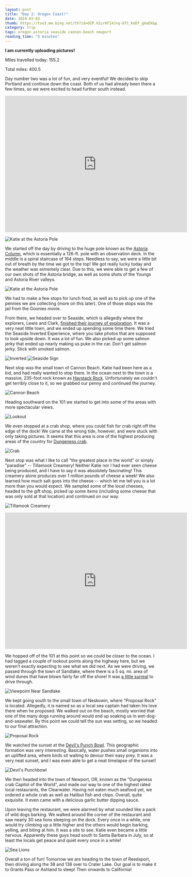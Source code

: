 ```yaml
---
layout: post
title: "Day 2: Oregon Coast!"
date: 2019-03-03
thumb: https://tse3.mm.bing.net/th?id=OIP.kSzrKFI4Jxq-bTt_KeDf_gHaEK&pid=Api
category: trip
tags: oregon astoria seaside cannon-beach newport
reading_time: "5 minutes"
---
```


**I am currently uploading pictures!**

Miles travelled today: 155.2

Total miles: 400.5

Day number two was a lot of fun, and very eventful!
We decided to skip Portland and continue down the coast.
Both of us had already been there a few times, so we
were excited to head further south instead.

<iframe src="https://www.google.com/maps/embed?pb=!1m52!1m12!1m3!1d355800.2011761216!2d-123.89249955!3d45.83750684999999!2m3!1f0!2f0!3f0!3m2!1i1024!2i768!4f13.1!4m37!3e0!4m5!1s0x54937b53d91dc8bd%3A0xb3a9b55263ae5a1e!2sThe+Astoria+Column%2C+1+Coxcomb+Dr%2C+Astoria%2C+OR+97103!3m2!1d46.1813224!2d-123.81741609999999!4m5!1s0x54937b4ae7191f03%3A0x557429dcead0b0d6!2sOregon+Film+Museum%2C+732+Duane+St%2C+Astoria%2C+OR+97103!3m2!1d46.188553299999995!2d-123.8354808!4m5!1s0x5494a1bb79b6ef45%3A0xd21a2bd07ef27f17!2sEnd+of+Lewis+and+Clark+Trail%2C+1806+Broadway+St%2C+Seaside%2C+OR+97138!3m2!1d45.9931701!2d-123.9303008!4m5!1s0x5494a4e035d8201b%3A0x8d6303935747e922!2sHaystack+Rock%2C+US-101%2C+Cannon+Beach%2C+OR+97110!3m2!1d45.884139399999995!2d-123.9686225!4m5!1s0x5494ca35297206b1%3A0x4f53d8cf39de8eb0!2sKelly&#39;s+Brighton+Marina+LLC%2C+U.S.+101%2C+Rockaway+Beach%2C+OR!3m2!1d45.668674599999996!2d-123.9250283!4m5!1s0x54eb2c9d759e6281%3A0x2f8e13d992079333!2sTillamook+Creamery%2C+North+Highway+101%2C+Tillamook%2C+OR!3m2!1d45.4843598!2d-123.84434019999999!5e0!3m2!1sen!2sus!4v1551721151819" width="600" height="450" frameborder="0" style="border:0" allowfullscreen></iframe>

![Katie at the Astoria Pole](/assets/images/day2/Goonies.jpg)

We started off the day by driving to
the huge pole known as the
[Astoria Column](https://en.wikipedia.org/wiki/Astoria_Column),
which is essentially a 126-ft. pole
with an observation deck.  In the middle is a spiral staircase
of 164 steps. Needless to say, we were a little bit out of
breath by the time we got to the top!
We got really lucky today and the weather was extremely clear. 
Due to this, we were able to get
a few of our own shots of the Astoria bridge, as well
as some shots of the Youngs and Astoria River valleys.

![Katie at the Astoria Pole](/assets/images/day2/Astoria.jpg)

We had to make a few stops for lunch food, as well as to pick
up one of the pennies we are collecting (more on this later).
One of those stops was the jail from the Goonies movie.

From there, we headed over to Seaside, which is allegedly
where the explorers, Lewis and Clark,
[finished their journey of exploration](https://en.wikipedia.org/wiki/Lewis_and_Clark_National_Historic_Trail).
It was a very neat little town, and we
ended up spending some time there. We tried the 
Seaside Inverted Experience, where you take photos that
are supposed to look upside down. It was a lot of fun.
We also picked up some salmon jerky that ended up
nearly making us puke in the car. Don't get salmon jerky.
Stick with smoked salmon.

![Inverted](/assets/images/day2/Inverted.jpg)
![Seaside Sign](/assets/images/day2/SeasideSign.jpg)

Next stop was the small town of Cannon Beach. Katie had been
here as a kid, and had really wanted to stop there. In the
ocean next to the town is a massive, 235-foot rock
known as
[Haystack Rock](https://en.wikipedia.org/wiki/Haystack_Rock).
Unfortunately we couldn't get terribly close to it, so
we grabbed our penny and continued the journey.

![Cannon Beach](/assets/images/day2/CannonBeach.jpg)

Heading southward on the 101 we started to get into
some of the areas with more spectacular views.

![Lookout](/assets/images/day2/Viewpoint.jpg)

We even stopped at a crab shop, where you could fish for
crab right off the edge of the dock! We came at the wrong
tide, however, and were stuck with only taking pictures.
It seems that this area is one of the highest producing
areas of the country for
[Dungeness crab](https://en.wikipedia.org/wiki/Dungeness_crab).

![Crab](/assets/images/day2/Crab.jpg)

Next stop was what I like to call "the greatest place in
the world" or simply "paradise" -- Tillamook Creamery!
Neither Katie nor I had ever seen cheese being produced,
and I have to say it was absolutely fascinating!
This creamery alone produces over 1 million pounds of
cheese a week! We also learned how much salt goes into
the cheese -- which let me tell you is a lot more than
you would expect. We sampled some of the local cheeses,
headed to the gift shop, picked up some items
(including some cheese that was only sold at that location)
and continued on our way.

![Tillamook Creamery](/assets/images/day2/TillamookCreamery.jpg)

<iframe src="https://www.google.com/maps/embed?pb=!1m52!1m12!1m3!1d724285.3689113497!2d-124.45552033725214!3d44.828331622617476!2m3!1f0!2f0!3f0!3m2!1i1024!2i768!4f13.1!4m37!3e0!4m5!1s0x54eb2c9d759f3191%3A0xe3b93c57067a899a!2sTillamook+Creamery%2C+4165+N+Hwy+101%2C+Tillamook%2C+OR+97141!3m2!1d45.484531!2d-123.84435099999999!4m5!1s0x54eb292a17d23b69%3A0xdb27219cf48530b8!2sNetarts+Bay+Lookout%2C+5068-5134+Netarts+Oceanside+Hwy+W%2C+Tillamook%2C+OR+97141!3m2!1d45.4409499!2d-123.9556624!4m5!1s0x54ead975dc32a42d%3A0x33db06e8fa99f565!2sSandlake%2C+Oregon+97112!3m2!1d45.3031593!2d-123.9234532!4m5!1s0x54eae95e860b1d27%3A0xfd9a5613c505e2e6!2sProposal+Rock%2C+Oregon+97149!3m2!1d45.1004059!2d-123.9876281!4m5!1s0x54ea7c31f626a85f%3A0xb3a9abdcacb5fa14!2sDevils+Punchbowl+State+Natural+Area%2C+Otter+Rock%2C+OR+97369!3m2!1d44.747153999999995!2d-124.06369099999999!4m5!1s0x54c1d7b6a8120353%3A0xe2e9d03d6bbf9484!2sClearwater+Restaurant%2C+Southwest+Bay+Boulevard%2C+Newport%2C+OR!3m2!1d44.6302823!2d-124.05251129999999!5e0!3m2!1sen!2sus!4v1551721563911" width="600" height="450" frameborder="0" style="border:0" allowfullscreen></iframe>

We hopped off of the 101 at this point so we could be closer
to the ocean. I had tagged a couple of lookout points along
the highway here, but we weren't exactly expecting to see
what we did next. As we were driving, we passed through
the town of Sandlake, where there is a 5 sq. mi. area of wind
dunes that have blown fairly far off the shore! It was
[a little surreal](https://www.google.com/maps/@45.3235359,-123.9394729,3a,60y,243.95h,95.42t/data=!3m6!1e1!3m4!1s8KJDSW_yJHWs4FsUey-lhQ!2e0!7i13312!8i6656)
to drive through.

![Viewpoint Near Sandlake](/assets/images/day2/ViewpointNearSandlake.jpg)

We kept going south to the small town of Neskowin,
where "Proposal Rock" is located. Allegedly, it is
named so as a local sea captain had taken his love there
when he proposed. We walked out on the beach, mostly
worried that one of the many dogs running around would
end up soaking us in wet-dog-and-seawater.
By this point we could tell the sun was setting,
so we headed to our final attraction.

![Proposal Rock](/assets/images/day2/ProposalRock.jpg)

We watched the sunset at the
[Devil's Punch Bowl](https://en.wikipedia.org/wiki/Devils_Punch_Bowl_State_Natural_Area).
This geographic formation was very interesting.
Basically, water pushes small organisms into an
uplifted area, where birds sit waiting to devour
their easy prey. It was a very neat sunset, and
I was even able to get a neat timelapse of the sunset!

![Devil's Punchbowl](/assets/images/day2/DevilsPunchbowl.jpg)

We then headed into the town of Newport, OR, known as
the "Dungeness crab Capitol of the World", and made our
way to one of the highest rated local restaurants,
the Clearwater. Having not eaten much seafood yet,
we ordered a whole crab as well as Halibut fish and chips.
Overall, quite exquisite. It even came with a delicious
garlic butter dipping sauce.

Upon leaving the restaurant, we were alarmed by what sounded
like a pack of wild dogs barking. We walked around the corner
of the restaurant and saw nearly 30 sea lions sleeping on the
dock. Every once in a while, one would try climbing up a
little higher and the others would begin barking, yelling,
and biting at him. It was a site to see. Katie even became
a little nervous. Apparently these guys head south to Santa
Barbara in July, so at least the locals get peace and quiet
every once in a while!

![Sea Lions](/assets/images/day2/SeaLions.jpg)

Overall a ton of fun! Tomorrow we are heading to
the town of Reedsport, then driving along the 38 and
138 over to Crater Lake. Our goal is to make it to
Grants Pass or Ashland to sleep! Then onwards to
California!